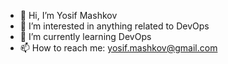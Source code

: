 - 👋 Hi, I’m Yosif Mashkov
- 👀 I’m interested in anything related to DevOps
- 🌱 I’m currently learning DevOps
- 📫 How to reach me: yosif.mashkov@gmail.com
